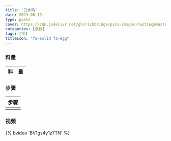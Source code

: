 ```yaml
---
title: '口水鸡'
date: 2023-06-19
type: posts
cover: https://cdn.jsdelivr.net/gh/richbridge/picx-images-hosting@master/thumbnail/食技.jpg
categories: [食技]
tags: [拌]
titleIcon: "fa-solid fa-egg"
---
```

<!--more-->



### 料量
|料|量|
|---|---|

### 步骤

|步骤|
|---|
||

### 视频

{% bvideo 'BV1gs4y1z7TN' %}